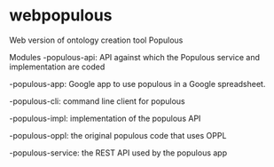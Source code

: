 webpopulous
===========

Web version of ontology creation tool Populous

Modules
-populous-api: API against which the Populous service and implementation are coded

-populous-app: Google app to use populous in a Google spreadsheet.

-populous-cli: command line client for populous

-populous-impl: implementation of the populous API

-populous-oppl: the original populous code that uses OPPL

-populous-service: the REST API used by the populous app
